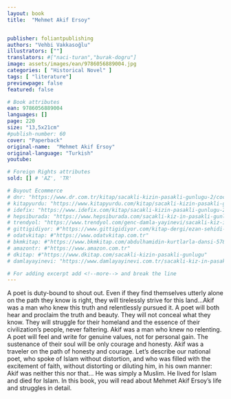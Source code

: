 ```yaml
---
layout: book
title:  "Mehmet Akif Ersoy"


publisher: foliantpublishing
authors: "Vehbi Vakkasoğlu"
illustrators: [""]
translators: #["naci-turan","burak-dogru"]
image: assets/images/ean/9786056889004.jpg
categories: [ "Historical Novel" ]
tags: [ "literature"]
previewpage: false
featured: false

# Book attributes
ean: 9786056889004
languages: []
page: 220
size: "13,5x21cm"
#publish-number: 60
cover: "Paperback"
original-name:  "Mehmet Akif Ersoy"
original-language: "Turkish"
youtube:

# Foreign Rights attributes
sold: [] # 'AZ', 'TR'

# Buyout Ecommerce
# dnr: "https://www.dr.com.tr/kitap/sacakli-kizin-pasakli-gunlugu-2/cocuk-ve-genclik/genclik-10-yas/roman-oyku/urunno=0001893059001"
# kitapyurdu: "https://www.kitapyurdu.com/kitap/sacakli-kizin-pasakli-gunlugu-2-/560122.html&filter_name=Sa%C3%A7akl%C4%B1+K%C4%B1z%27%C4%B1n+Pasakl%C4%B1+G%C3%BCnl%C3%BC%C4%9F%C3%BC+2"
# idefix: "https://www.idefix.com/kitap/sacakli-kizin-pasakli-gunlugu-2/cocuk-ve-genclik/genclik-10-yas/roman-oyku/urunno=0001893059001"
# hepsiburada: "https://www.hepsiburada.com/sacakli-kiz-in-pasakli-gunlugu-2-damla-yayinevi-p-HBV000012ER86"
# trendyol: "https://www.trendyol.com/genc-damla-yayinevi/sacakli-kiz-in-pasakli-gunlugu-2-p-54825777"
# gittigidiyor: #"https://www.gittigidiyor.com/kitap-dergi/ezan-sehidi-adnan-menderes_pdp_732728793"
# odatvkitap: #"https://www.odatvkitap.com.tr"
# bkmkitap: #"https://www.bkmkitap.com/abdulhamidin-kurtlarla-dansi-578226"
# amazontr: #"https://www.amazon.com.tr"
# dkitap: #"https://www.dkitap.com/sacakli-kizin-pasakli-gunlugu"
# damlayayinevi: "https://www.damlayayinevi.com.tr/sacakli-kiz-in-pasakli-gunlugu-2-bu-iste-bi-terslik-var"

# For adding excerpt add <!--more--> and break the line
---
```

A poet is duty-bound to shout out. Even if they
find themselves utterly alone on the path they
know is right, they will tirelessly strive for this
land...Akif was a man who knew this truth and
relentlessly pursued it.
A poet will both hear and proclaim the truth and
beauty. They will not conceal what they know. They
will struggle for their homeland and the essence of
their civilization’s people, never faltering.
Akif was a man who knew no relenting.
A poet will feel and write for genuine values, not
for personal gain. The sustenance of their soul will
be only courage and honesty.
Akif was a traveler on the path of honesty and
courage.
Let’s describe our national poet, who spoke of
Islam without distortion, and who was filled with
the excitement of faith, without distorting or diluting
him, in his own manner: Akif was neither this nor
that... He was simply a Muslim. He lived for Islam
and died for Islam.
In this book, you will read about Mehmet Akif
Ersoy’s life and struggles in detail.
<!--more--> 

